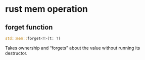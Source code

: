 # rust mem operation

## forget function

``` rust
std::mem::forget<T>(t: T)
```
Takes ownership and “forgets” about the value without running its destructor.
